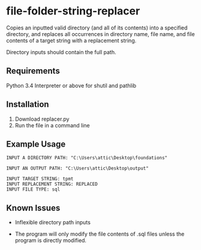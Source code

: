 # file-folder-string-replacer
Copies an inputted valid directory (and all of its contents) into a specified directory, and replaces all occurrences in directory name, file name, and file contents of a target string with a replacement string.

Directory inputs should contain the full path.

## Requirements
Python 3.4 Interpreter or above for shutil and pathlib

## Installation
1. Download replacer.py
2. Run the file in a command line

## Example Usage
```SH
INPUT A DIRECTORY PATH: "C:\Users\attic\Desktop\foundations"
```

```SH
INPUT AN OUTPUT PATH: "C:\Users\attic\Desktop\output"
```

```SH
INPUT TARGET STRING: tpmt
INPUT REPLACEMENT STRING: REPLACED
INPUT FILE TYPE: sql
```
## Known Issues
- Inflexible directory path inputs 

- The program will only modify the file contents of .sql files unless the program is directly modified.
